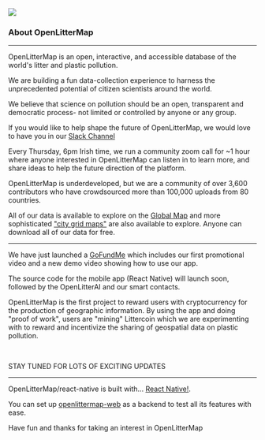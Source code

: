 <img src="https://openlittermap.com/assets/logo_small.png" />
<h3>About OpenLitterMap</h3>
<hr>
<p>OpenLitterMap is an open, interactive, and accessible database of the world's litter and plastic pollution.</p>
<p>We are building a fun data-collection experience to harness the unprecedented potential of citizen scientists around the world.</p>
<p>We believe that science on pollution should be an open, transparent and democratic process- not limited or controlled by anyone or any group.</p>
<p>If you would like to help shape the future of OpenLitterMap, we would love to have you in our <a href="https://join.slack.com/t/openlittermap/shared_invite/zt-fdctasud-mu~OBQKReRdC9Ai9KgGROw">Slack Channel</a></p>
<p>Every Thursday, 6pm Irish time, we run a community zoom call for ~1 hour where anyone interested in OpenLitterMap can listen in to learn more, and share ideas to help the future direction of the platform.</p>
<p>OpenLitterMap is underdeveloped, but we are a community of over 3,600 contributors who have crowdsourced more than 100,000 uploads from 80 countries.</p>
<p>All of our data is available to explore on the <a href="https://openlittermap.com/global">Global Map</a> and more sophisticated <a href="https://openlittermap.com/world/The%20Netherlands/Zuid-Holland/Wassenaar/map">"city grid maps"</a> are also available to explore. Anyone can download all of our data for free.</p>
<hr>
<p>We have just launched a <a href="https://www.gofundme.com/f/openlittermap-a-revolutionary-app-to-map-litter">GoFundMe</a> which includes our first promotional video and a new demo video showing how to use our app.</p>
<p>The source code for the mobile app (React Native) will launch soon, followed by the OpenLitterAI and our smart contacts.</p>
<p>OpenLitterMap is the first project to reward users with cryptocurrency for the production of geographic information. By using the app and doing "proof of work", users are "mining" Littercoin which we are experimenting with to reward and incentivize the sharing of geospatial data on plastic pollution.</p>
<br>
<p>STAY TUNED FOR LOTS OF EXCITING UPDATES</p>
<hr>
<p>OpenLitterMap/react-native is built with... <a href="https://reactnative.dev/">React Native!</a>.
<p>You can set up <a href="https://github.com/OpenLitterMap/openlittermap-web">openlittermap-web</a> as a backend to test all its features with ease.</p>

<p>Have fun and thanks for taking an interest in OpenLitterMap</p>
